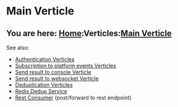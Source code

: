 # Main Verticle

## You are here: [Home](../index.md):Verticles:[Main Verticle](main.md)

See also:

- [Authentication Verticles](auth.md)
- [Subscription to platform events Verticles](platform.md)
- [Send result to console Verticle](console.md)
- [Send result to websocket Verticle](websocket.md)
- [Deduplication Verticles](dedup.md)
- [Redis Dedup Service](redis.md)
- [Rest Consumer](restconsumer.md) (post/forward to rest endpoint)
